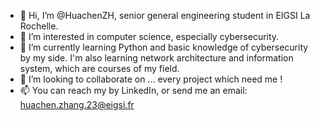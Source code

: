 - 👋 Hi, I’m @HuachenZH, senior general engineering student in EIGSI La Rochelle.
- 👀 I’m interested in computer science, especially cybersecurity.
- 🌱 I’m currently learning Python and basic knowledge of cybersecurity by my side. I'm also learning network architecture and information system, which are courses of my field.
- 💞️ I’m looking to collaborate on ... every project which need me !
- 📫 You can reach my by LinkedIn, or send me an email: huachen.zhang.23@eigsi.fr

<!---
HuachenZH/HuachenZH is a ✨ special ✨ repository because its `README.md` (this file) appears on your GitHub profile.
You can click the Preview link to take a look at your changes.
--->
